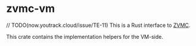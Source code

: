 # zvmc-vm

// TODO(now.youtrack.cloud/issue/TE-11)
This is a Rust interface to [ZVMC](https://github.com/rgeraldes24/zvmc).

This crate contains the implementation helpers for the VM-side.
